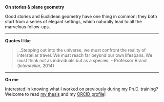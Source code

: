 **On stories & plane geometry**

Good stories and Euclidean geometry have one thing in common: they both start from a series of elegant settings, which naturally lead to all the marvelous follow-ups.

___________________________________
**Quotes I like**

> ...Stepping out into the universe, we must confront the reality of interstellar travel. We must reach far beyond our own lifespans. We must think not as individuals but as a species. - Professor Brand (*Interstellar*, 2014)

___________________________________
**On me**

Interested in knowing what I worked on previously during my Ph.D. training? Welcome to read [my thesis](https://deepblue.lib.umich.edu/handle/2027.42/174669) and my [ORCID profile](https://orcid.org/0000-0002-5075-5722)!

<!--
___________________________________
**On GitHub**

[![Top Langs](https://github-readme-stats.vercel.app/api/top-langs/?username=CreLox&langs_count=10&hide=TeX&layout=compact)](https://github.com/anuraghazra/github-readme-stats#top-languages-card)

At long last, GitHub Markdown now supports [MathJax math expressions](https://docs.github.com/en/get-started/writing-on-github/working-with-advanced-formatting/writing-mathematical-expressions) natively (from May 2022)! To get curly brackets ( $\\{$ and $\\}$ ), use double backslashes to escape (`$\\{$` and `$\\}$`).

**CreLox/CreLox** is a ✨ _special_ ✨ repository because its `README.md` (this file) appears on your GitHub profile.

Here are some ideas to get you started:

- 🔭 I’m currently working on ...
- 🌱 I’m currently learning ...
- 👯 I’m looking to collaborate on ...
- 🤔 I’m looking for help with ...
- 💬 Ask me about ...
- 📫 How to reach me: ...
- 😄 Pronouns: ...
- ⚡ Fun fact: ...
-->
